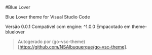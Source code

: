 #Blue Lover

Blue Lover theme for Visual Studio Code

Versão 0.0.1
Compatível com engine: ^1.0.0
Empacotado em theme-bluelover

> Autogerado por (go-vsc-theme)[https://github.com/NSAlbuquerque/go-vsc-theme].